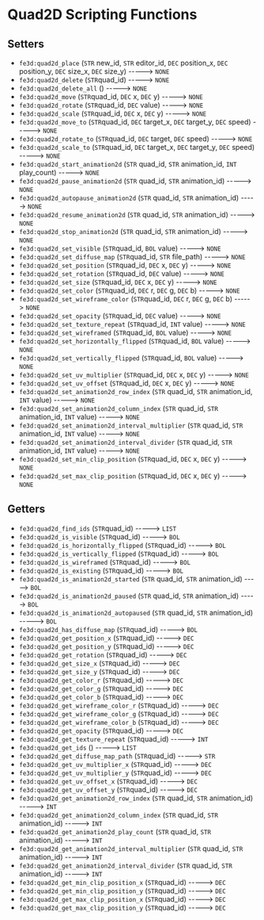 # Quad2D Scripting Functions

## Setters

- `fe3d:quad2d_place` (`STR` new_id, `STR` editor_id, `DEC` position_x, `DEC` position_y, `DEC` size_x, `DEC` size_y) -----> `NONE`
- `fe3d:quad2d_delete` (`STR`quad_id) -----> `NONE`
- `fe3d:quad2d_delete_all` () -----> `NONE`
- `fe3d:quad2d_move` (`STR`quad_id, `DEC` x, `DEC` y) -----> `NONE`
- `fe3d:quad2d_rotate` (`STR`quad_id, `DEC` value) -----> `NONE`
- `fe3d:quad2d_scale` (`STR`quad_id, `DEC` x, `DEC` y) -----> `NONE`
- `fe3d:quad2d_move_to` (`STR`quad_id, `DEC` target_x, `DEC` target_y, `DEC` speed) -----> `NONE`
- `fe3d:quad2d_rotate_to` (`STR`quad_id, `DEC` target, `DEC` speed) -----> `NONE`
- `fe3d:quad2d_scale_to` (`STR`quad_id, `DEC` target_x, `DEC` target_y, `DEC` speed) -----> `NONE`
- `fe3d:quad2d_start_animation2d` (`STR` quad_id, `STR` animation_id, `INT` play_count) -----> `NONE`
- `fe3d:quad2d_pause_animation2d` (`STR` quad_id, `STR` animation_id) -----> `NONE`
- `fe3d:quad2d_autopause_animation2d` (`STR` quad_id, `STR` animation_id) -----> `NONE`
- `fe3d:quad2d_resume_animation2d` (`STR` quad_id, `STR` animation_id) -----> `NONE`
- `fe3d:quad2d_stop_animation2d` (`STR` quad_id, `STR` animation_id) -----> `NONE`
- `fe3d:quad2d_set_visible` (`STR`quad_id, `BOL` value) -----> `NONE`
- `fe3d:quad2d_set_diffuse_map` (`STR`quad_id, `STR` file_path) -----> `NONE`
- `fe3d:quad2d_set_position` (`STR`quad_id, `DEC` x, `DEC` y) -----> `NONE`
- `fe3d:quad2d_set_rotation` (`STR`quad_id, `DEC` value) -----> `NONE`
- `fe3d:quad2d_set_size` (`STR`quad_id, `DEC` x, `DEC` y) -----> `NONE`
- `fe3d:quad2d_set_color` (`STR`quad_id, `DEC` r, `DEC` g, `DEC` b) -----> `NONE`
- `fe3d:quad2d_set_wireframe_color` (`STR`quad_id, `DEC` r, `DEC` g, `DEC` b) -----> `NONE`
- `fe3d:quad2d_set_opacity` (`STR`quad_id, `DEC` value) -----> `NONE`
- `fe3d:quad2d_set_texture_repeat` (`STR`quad_id, `INT` value) -----> `NONE`
- `fe3d:quad2d_set_wireframed` (`STR`quad_id, `BOL` value) -----> `NONE`
- `fe3d:quad2d_set_horizontally_flipped` (`STR`quad_id, `BOL` value) -----> `NONE`
- `fe3d:quad2d_set_vertically_flipped` (`STR`quad_id, `BOL` value) -----> `NONE`
- `fe3d:quad2d_set_uv_multiplier` (`STR`quad_id, `DEC` x, `DEC` y) -----> `NONE`
- `fe3d:quad2d_set_uv_offset` (`STR`quad_id, `DEC` x, `DEC` y) -----> `NONE`
- `fe3d:quad2d_set_animation2d_row_index` (`STR` quad_id, `STR` animation_id, `INT` value) -----> `NONE`
- `fe3d:quad2d_set_animation2d_column_index` (`STR` quad_id, `STR` animation_id, `INT` value) -----> `NONE`
- `fe3d:quad2d_set_animation2d_interval_multiplier` (`STR` quad_id, `STR` animation_id, `INT` value) -----> `NONE`
- `fe3d:quad2d_set_animation2d_interval_divider` (`STR` quad_id, `STR` animation_id, `INT` value) -----> `NONE`
- `fe3d:quad2d_set_min_clip_position` (`STR`quad_id, `DEC` x, `DEC` y) -----> `NONE`
- `fe3d:quad2d_set_max_clip_position` (`STR`quad_id, `DEC` x, `DEC` y) -----> `NONE`

## Getters

- `fe3d:quad2d_find_ids` (`STR`quad_id) -----> `LIST`
- `fe3d:quad2d_is_visible` (`STR`quad_id) -----> `BOL`
- `fe3d:quad2d_is_horizontally_flipped` (`STR`quad_id) -----> `BOL`
- `fe3d:quad2d_is_vertically_flipped` (`STR`quad_id) -----> `BOL`
- `fe3d:quad2d_is_wireframed` (`STR`quad_id) -----> `BOL`
- `fe3d:quad2d_is_existing` (`STR`quad_id) -----> `BOL`
- `fe3d:quad2d_is_animation2d_started` (`STR` quad_id, `STR` animation_id) -----> `BOL`
- `fe3d:quad2d_is_animation2d_paused` (`STR` quad_id, `STR` animation_id) -----> `BOL`
- `fe3d:quad2d_is_animation2d_autopaused` (`STR` quad_id, `STR` animation_id) -----> `BOL`
- `fe3d:quad2d_has_diffuse_map` (`STR`quad_id) -----> `BOL`
- `fe3d:quad2d_get_position_x` (`STR`quad_id) -----> `DEC`
- `fe3d:quad2d_get_position_y` (`STR`quad_id) -----> `DEC`
- `fe3d:quad2d_get_rotation` (`STR`quad_id) -----> `DEC`
- `fe3d:quad2d_get_size_x` (`STR`quad_id) -----> `DEC`
- `fe3d:quad2d_get_size_y` (`STR`quad_id) -----> `DEC`
- `fe3d:quad2d_get_color_r` (`STR`quad_id) -----> `DEC`
- `fe3d:quad2d_get_color_g` (`STR`quad_id) -----> `DEC`
- `fe3d:quad2d_get_color_b` (`STR`quad_id) -----> `DEC`
- `fe3d:quad2d_get_wireframe_color_r` (`STR`quad_id) -----> `DEC`
- `fe3d:quad2d_get_wireframe_color_g` (`STR`quad_id) -----> `DEC`
- `fe3d:quad2d_get_wireframe_color_b` (`STR`quad_id) -----> `DEC`
- `fe3d:quad2d_get_opacity` (`STR`quad_id) -----> `DEC`
- `fe3d:quad2d_get_texture_repeat` (`STR`quad_id) -----> `INT`
- `fe3d:quad2d_get_ids` () -----> `LIST`
- `fe3d:quad2d_get_diffuse_map_path` (`STR`quad_id) -----> `STR`
- `fe3d:quad2d_get_uv_multiplier_x` (`STR`quad_id) -----> `DEC`
- `fe3d:quad2d_get_uv_multiplier_y` (`STR`quad_id) -----> `DEC`
- `fe3d:quad2d_get_uv_offset_x` (`STR`quad_id) -----> `DEC`
- `fe3d:quad2d_get_uv_offset_y` (`STR`quad_id) -----> `DEC`
- `fe3d:quad2d_get_animation2d_row_index` (`STR` quad_id, `STR` animation_id) -----> `INT`
- `fe3d:quad2d_get_animation2d_column_index` (`STR` quad_id, `STR` animation_id) -----> `INT`
- `fe3d:quad2d_get_animation2d_play_count` (`STR` quad_id, `STR` animation_id) -----> `INT`
- `fe3d:quad2d_get_animation2d_interval_multiplier` (`STR` quad_id, `STR` animation_id) -----> `INT`
- `fe3d:quad2d_get_animation2d_interval_divider` (`STR` quad_id, `STR` animation_id) -----> `INT`
- `fe3d:quad2d_get_min_clip_position_x` (`STR`quad_id) -----> `DEC`
- `fe3d:quad2d_get_min_clip_position_y` (`STR`quad_id) -----> `DEC`
- `fe3d:quad2d_get_max_clip_position_x` (`STR`quad_id) -----> `DEC`
- `fe3d:quad2d_get_max_clip_position_y` (`STR`quad_id) -----> `DEC`
